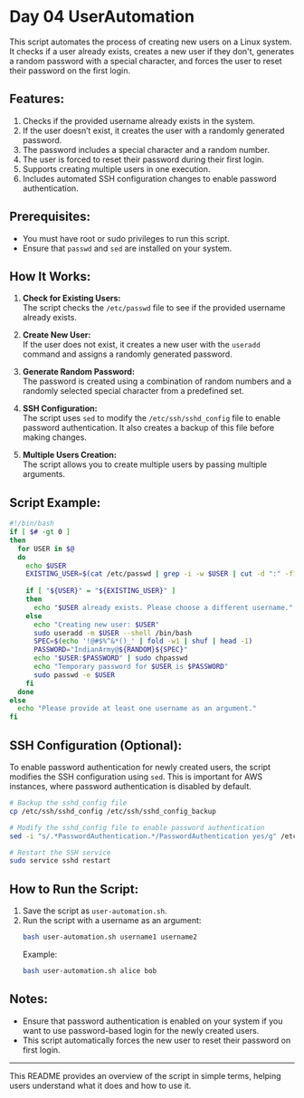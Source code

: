 # Day 04 UserAutomation



This script automates the process of creating new users on a Linux system. It checks if a user already exists, creates a new user if they don't, generates a random password with a special character, and forces the user to reset their password on the first login.

## Features:
1. Checks if the provided username already exists in the system.
2. If the user doesn’t exist, it creates the user with a randomly generated password.
3. The password includes a special character and a random number.
4. The user is forced to reset their password during their first login.
5. Supports creating multiple users in one execution.
6. Includes automated SSH configuration changes to enable password authentication.

## Prerequisites:
- You must have root or sudo privileges to run this script.
- Ensure that `passwd` and `sed` are installed on your system.

## How It Works:
1. **Check for Existing Users:**  
   The script checks the `/etc/passwd` file to see if the provided username already exists.
   
2. **Create New User:**  
   If the user does not exist, it creates a new user with the `useradd` command and assigns a randomly generated password.
   
3. **Generate Random Password:**  
   The password is created using a combination of random numbers and a randomly selected special character from a predefined set.
   
4. **SSH Configuration:**  
   The script uses `sed` to modify the `/etc/ssh/sshd_config` file to enable password authentication. It also creates a backup of this file before making changes.
   
5. **Multiple Users Creation:**  
   The script allows you to create multiple users by passing multiple arguments.

## Script Example:

```bash
#!/bin/bash
if [ $# -gt 0 ]
then
  for USER in $@
  do
    echo $USER
    EXISTING_USER=$(cat /etc/passwd | grep -i -w $USER | cut -d ":" -f1)
    
    if [ "${USER}" = "${EXISTING_USER}" ]
    then
      echo "$USER already exists. Please choose a different username."
    else
      echo "Creating new user: $USER"
      sudo useradd -m $USER --shell /bin/bash
      SPEC=$(echo '!@#$%^&*()_' | fold -w1 | shuf | head -1)
      PASSWORD="IndianArmy@${RANDOM}${SPEC}"
      echo "$USER:$PASSWORD" | sudo chpasswd
      echo "Temporary password for $USER is $PASSWORD"
      sudo passwd -e $USER
    fi
  done
else
  echo "Please provide at least one username as an argument."
fi
```

## SSH Configuration (Optional):
To enable password authentication for newly created users, the script modifies the SSH configuration using `sed`. This is important for AWS instances, where password authentication is disabled by default.

```bash
# Backup the sshd_config file
cp /etc/ssh/sshd_config /etc/ssh/sshd_config_backup

# Modify the sshd_config file to enable password authentication
sed -i "s/.*PasswordAuthentication.*/PasswordAuthentication yes/g" /etc/ssh/sshd_config

# Restart the SSH service
sudo service sshd restart
```

## How to Run the Script:
1. Save the script as `user-automation.sh`.
2. Run the script with a username as an argument:
   ```bash
   bash user-automation.sh username1 username2
   ```
   Example:
   ```bash
   bash user-automation.sh alice bob
   ```

## Notes:
- Ensure that password authentication is enabled on your system if you want to use password-based login for the newly created users.
- This script automatically forces the new user to reset their password on first login.

---

This README provides an overview of the script in simple terms, helping users understand what it does and how to use it.
